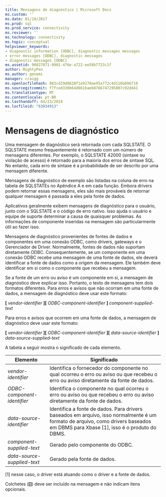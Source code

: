 ```yaml
---
title: Mensagens de diagnóstico | Microsoft Docs
ms.custom: ''
ms.date: 01/19/2017
ms.prod: sql
ms.prod_service: connectivity
ms.reviewer: ''
ms.technology: connectivity
ms.topic: conceptual
helpviewer_keywords:
- diagnostic information [ODBC], diagnostic messages messages
- error messages [ODBC], diagnostic messages
- diagnostic messages [ODBC]
ms.assetid: 98027871-9901-476e-a722-ee58b7723c1f
author: MightyPen
ms.author: genemi
manager: craigg
ms.openlocfilehash: 883cd29d8628f1e9270ae95a772c4d116b896710
ms.sourcegitcommit: f7fced330b64d6616aeb8766747295807c92dd41
ms.translationtype: MT
ms.contentlocale: pt-BR
ms.lasthandoff: 04/23/2019
ms.locfileid: "63034913"
---
```

# <a name="diagnostic-messages"></a>Mensagens de diagnóstico
Uma mensagem de diagnóstico será retornada com cada SQLSTATE. O SQLSTATE mesmo frequentemente é retornado com um número de mensagens diferentes. Por exemplo, o SQLSTATE 42000 (sintaxe ou violação de acesso) é retornado para a maioria dos erros de sintaxe SQL. No entanto, cada erro de sintaxe é a probabilidade de ser descrito por uma mensagem diferente.  
  
 Mensagens de diagnóstico de exemplo são listadas na coluna de erro na tabela de SQLSTATEs no Apêndice A e em cada função. Embora drivers podem retornar essas mensagens, eles são mais prováveis de retornar qualquer mensagem é passada a eles pela fonte de dados.  
  
 Aplicativos geralmente exibem mensagens de diagnóstico para o usuário, junto com o SQLSTATE e o código de erro nativo. Isso ajuda o usuário e equipe de suporte determinar a causa de quaisquer problemas. As informações de componente inseridas na mensagem são particularmente útil ao fazer isso.  
  
 Mensagens de diagnóstico provenientes de fontes de dados e componentes em uma conexão ODBC, como drivers, gateways e o Gerenciador de Driver. Normalmente, fontes de dados não suportam diretamente ODBC. Consequentemente, se um componente em uma conexão ODBC recebe uma mensagem de uma fonte de dados, ele deverá identificar a fonte de dados como a origem da mensagem. Ele também deve identificar em si como o componente que recebeu a mensagem.  
  
 Se a fonte de um erro ou aviso é um componente em si, a mensagem de diagnóstico deve explicar isso. Portanto, o texto de mensagens tem dois formatos diferentes. Para erros e avisos que não ocorram em uma fonte de dados, a mensagem de diagnóstico deve usar este formato:  
  
 **[** *vendor-identifier* **][** *ODBC-component-identifier* **]** *component-supplied-text*  
  
 Para erros e avisos que ocorrem em uma fonte de dados, a mensagem de diagnóstico deve usar este formato:  
  
 **[** *vendor-identifier* **][** *ODBC-component-identifier* **][** *data-source-identifier* **]** *data-source-supplied-text*  
  
 A tabela a seguir mostra o significado de cada elemento.  
  
|Elemento|Significado|  
|-------------|-------------|  
|*vendor-identifier*|Identifica o fornecedor do componente no qual ocorreu o erro ou aviso ou que recebeu o erro ou aviso diretamente da fonte de dados.|  
|*ODBC-component-identifier*|Identifica o componente no qual ocorreu o erro ou aviso ou que recebeu o erro ou aviso diretamente da fonte de dados.|  
|*data-source-identifier*|Identifica a fonte de dados. Para drivers baseados em arquivo, isso normalmente é um formato de arquivo, como drivers baseados em DBMS para Xbase [1], isso é o produto do DBMS.|  
|*component-supplied-text*|Gerado pelo componente do ODBC.|  
|*data-source-supplied-text*|Gerado pela fonte de dados.|  
  
 [1] nesse caso, o driver está atuando como o driver e a fonte de dados.  
  
 Colchetes (**[]**) deve ser incluído na mensagem e não indicam itens opcionais.
